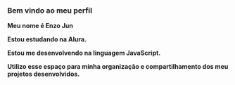 ### **Bem vindo ao meu perfil**
**Meu nome é Enzo Jun**

**Estou estudando na Alura.**

**Estou me desenvolvendo na linguagem JavaScript.**

**Utilizo esse espaço para minha organização e compartilhamento dos meu projetos desenvolvidos.**
